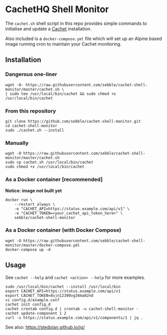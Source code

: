 # CachetHQ Shell Monitor

The `cachet.sh` shell script in this repo provides simple commands to initialise and update a [Cachet](https://cachethq.io/) installation.

Also included is a `docker-compose.yml` file which will set up an Alpine based image running cron to maintain your Cachet monitoring.

## Installation
   
### Dangerous one-liner
   
    wget -O- https://raw.githubusercontent.com/sebble/cachet-shell-monitor/master/cachet.sh \
    | sudo tee /usr/local/bin/cachet && sudo chmod +x /usr/local/bin/cachet

### From this repository

    git clone https://github.com/sebble/cachet-shell-monitor.git
    cd cachet-shell-monitor
    sudo ./cachet.sh --install

### Manually

    wget -O https://raw.githubusercontent.com/sebble/cachet-shell-monitor/master/cachet.sh
    sudo cp cachet.sh /usr/local/bin/cachet
    sudo chmod +x /usr/local/bin/cachet

### As a Docker container [**recommended**]

**Notice: image not built yet**

    docker run \
        --restart always \
        -e "CACHET_API=https://status.example.com/api/v1" \
        -e "CACHET_TOKEN=<your_cachet_api_token_here>" \
        sebble/cachet-shell-monitor

### As a Docker container (with Docker Compose)

    wget -O https://raw.githubusercontent.com/sebble/cachet-shell-monitor/master/docker-compose.yml
    docker-compose up -d


## Usage

See `cachet --help` and `cachet <action> --help` for more examples.

    sudo /usr/local/bin/cachet --install /usr/local/bin
    export CACHET_API=https://status.example.com/api/v1
    export CACHET_TOKEN=8sjn12390vg34ma02nd
    vi config.d/example.conf
    cachet init config.d
    cachet crontab config.d | crontab -u cachet-shell-monitor -
    cachet update-component 1 2
    curl -s https://status.example.com/api/v1/components/1 | jq .

See also: https://stedolan.github.io/jq/
